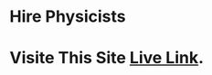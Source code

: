 # Hire Physicists

# Visite This Site [Live Link](https://israk-kayum-hire-physicists.netlify.app).

